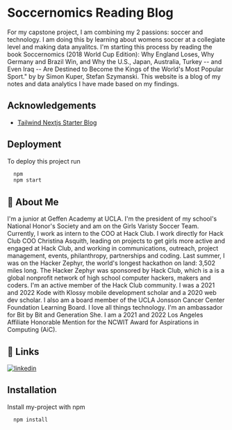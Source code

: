
# Soccernomics Reading Blog

For my capstone project, I am combining my 2 passions: soccer and technology. I am doing this by learning about womens soccer at a collegiate level and making data anyalitcs. I'm starting this process by reading the book Soccernomics (2018 World Cup Edition): Why England Loses, Why Germany and Brazil Win, and Why the U.S., Japan, Australia, Turkey -- and Even Iraq -- Are Destined to Become the Kings of the World's Most Popular Sport." by by Simon Kuper, Stefan Szymanski. This website is a blog of my notes and data analytics I have made based on my findings.


## Acknowledgements

 - [Tailwind Nextjs Starter Blog](https://github.com/timlrx/tailwind-nextjs-starter-blog)
 


## Deployment

To deploy this project run

```bash
  npm
  npm start
```


## 🚀 About Me
I'm a junior at Geffen Academy at UCLA. I'm the president of my school's National Honor's Society and am on the Girls Varisty Soccer Team. Currently, I work as intern to the COO at Hack Club. I work directly for Hack Club COO Christina Asquith, leading on projects to get girls more active and engaged at Hack Club, and working in communications, outreach, project management, events, philanthropy, partnerships and coding. Last summer, I was on the Hacker Zephyr, the world's longest hackathon on land: 3,502 miles long. The Hacker Zephyr was sponsored by Hack Club, which is a is a global nonprofit network of high school computer hackers, makers and coders. I'm an active member of the Hack Club community. I was a 2021 and 2022 Kode with Klossy mobile development scholar and a 2020 web dev scholar. I also am a board member of the UCLA Jonsson Cancer Center Foundation Learning Board. I love all things technology. I'm an ambassador for Bit by Bit and Generation She. I am a 2021 and 2022 Los Angeles Affiliate Honorable Mention for the NCWIT Award for Aspirations in Computing (AiC).


## 🔗 Links
[![linkedin](https://img.shields.io/badge/linkedin-0A66C2?style=for-the-badge&logo=linkedin&logoColor=white)](https://www.linkedin.com/in/abby-fischler-27a90324a)



## Installation

Install my-project with npm

```bash
  npm install
```
    